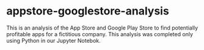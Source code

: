 # appstore-googlestore-analysis
This is an analysis of the App Store and Google Play Store to find potentially profitable apps for a fictitious company. This analysis was completed only using Python in our Jupyter Notebok.
